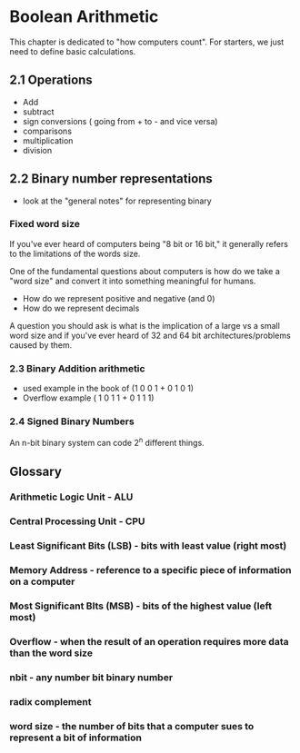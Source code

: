 # Boolean Arithmetic

This chapter is dedicated to "how computers count". For starters, we just need to define basic calculations.

## 2.1 Operations
- Add
- subtract
- sign conversions ( going from + to - and vice versa)
- comparisons
- multiplication
- division

## 2.2 Binary number representations

- look at the "general notes" for representing binary

### Fixed word size
If you've ever heard of computers being "8 bit or 16 bit," it generally refers to the limitations of the words size.

One of the fundamental questions about computers is how do we take a "word size" and convert it into something meaningful for humans.

- How do we represent positive and negative (and 0)
- How do we represent decimals

A question you should ask is what is the implication of a large vs a small word size and if you've ever heard of 32 and 64 bit architectures/problems caused by them.

### 2.3 Binary Addition arithmetic

- used example in the book of (1 0 0 1 + 0 1 0 1)
- Overflow example ( 1 0 1 1 + 0 1 1 1)

### 2.4 Signed Binary Numbers
An n-bit binary system can code 2<sup>n</sup> different things.


## Glossary

### Arithmetic Logic Unit - ALU

### Central Processing Unit - CPU

### Least Significant Bits (LSB) - bits with least value (right most)

### Memory Address - reference to a specific piece of information on a computer

### Most Significant BIts (MSB) - bits of the highest value (left most)

### Overflow - when the result of an operation requires more data than the word size

### nbit - any number bit binary number

### radix complement

### word size - the number of bits that a computer sues to represent a bit of information

